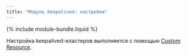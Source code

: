 ```yaml
---
title: "Модуль keepalived: настройки"
---
```


{% include module-bundle.liquid %}

Настройка keepalived-кластеров выполняется с помощью [Custom Resource](cr.html).
